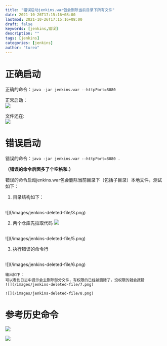 ```yaml
---
title: "错误启动jenkins.war包会删除当前目录下所有文件"
date: 2021-10-26T17:15:16+08:00
lastmod: 2021-10-26T17:15:16+08:00
draft: false
keywords: [jenkins,错误]
description: ""
tags: [jenkins]
categories: [jenkins]
author: "tureo"
---
```


# 正确启动
正确的命令：`java -jar jenkins.war --httpPort=8080`

正常启动：
<br>
![](/images/jenkins-deleted-file/1.png)

文件还在:
<br>
![](/images/jenkins-deleted-file/2.png)

# 错误启动
错误的命令：`java -jar jenkins.war --httpPort=8080 .`

**（错误的命令后面多了个空格和.）**

错误的命令启动jenkins.war包会删除当前目录下（包括子目录）本地文件，测试如下：

1. 目录结构如下：
<br>
![](/images/jenkins-deleted-file/3.png)
<br>

2. 两个仓库先拉取代码
![](/images/jenkins-deleted-file/4.png)
<br>
![](/images/jenkins-deleted-file/5.png)

3. 执行错误的命令行
<br>
![](/images/jenkins-deleted-file/6.png)

    输出如下：
    可以看到日志中提示会去删除部分文件，有权限的已经被删除了，没权限的就会报错
    ![](/images/jenkins-deleted-file/7.png)

    ![](/images/jenkins-deleted-file/8.png)

# 参考历史命令
![](/images/jenkins-deleted-file/9.png)

![](/images/jenkins-deleted-file/10.png)


